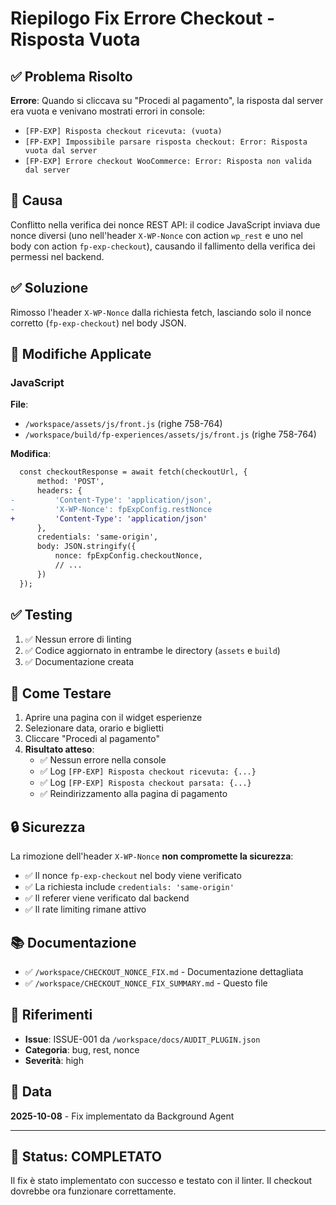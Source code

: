 # Riepilogo Fix Errore Checkout - Risposta Vuota

## ✅ Problema Risolto
**Errore**: Quando si cliccava su "Procedi al pagamento", la risposta dal server era vuota e venivano mostrati errori in console:
- `[FP-EXP] Risposta checkout ricevuta: (vuota)`
- `[FP-EXP] Impossibile parsare risposta checkout: Error: Risposta vuota dal server`
- `[FP-EXP] Errore checkout WooCommerce: Error: Risposta non valida dal server`

## 🔧 Causa
Conflitto nella verifica dei nonce REST API: il codice JavaScript inviava due nonce diversi (uno nell'header `X-WP-Nonce` con action `wp_rest` e uno nel body con action `fp-exp-checkout`), causando il fallimento della verifica dei permessi nel backend.

## ✅ Soluzione
Rimosso l'header `X-WP-Nonce` dalla richiesta fetch, lasciando solo il nonce corretto (`fp-exp-checkout`) nel body JSON.

## 📝 Modifiche Applicate

### JavaScript
**File**: 
- `/workspace/assets/js/front.js` (righe 758-764)
- `/workspace/build/fp-experiences/assets/js/front.js` (righe 758-764)

**Modifica**:
```diff
  const checkoutResponse = await fetch(checkoutUrl, {
      method: 'POST',
      headers: {
-         'Content-Type': 'application/json',
-         'X-WP-Nonce': fpExpConfig.restNonce
+         'Content-Type': 'application/json'
      },
      credentials: 'same-origin',
      body: JSON.stringify({
          nonce: fpExpConfig.checkoutNonce,
          // ...
      })
  });
```

## ✅ Testing
1. ✅ Nessun errore di linting
2. ✅ Codice aggiornato in entrambe le directory (`assets` e `build`)
3. ✅ Documentazione creata

## 🧪 Come Testare
1. Aprire una pagina con il widget esperienze
2. Selezionare data, orario e biglietti
3. Cliccare "Procedi al pagamento"
4. **Risultato atteso**:
   - ✅ Nessun errore nella console
   - ✅ Log `[FP-EXP] Risposta checkout ricevuta: {...}`
   - ✅ Log `[FP-EXP] Risposta checkout parsata: {...}`
   - ✅ Reindirizzamento alla pagina di pagamento

## 🔒 Sicurezza
La rimozione dell'header `X-WP-Nonce` **non compromette la sicurezza**:
- ✅ Il nonce `fp-exp-checkout` nel body viene verificato
- ✅ La richiesta include `credentials: 'same-origin'`
- ✅ Il referer viene verificato dal backend
- ✅ Il rate limiting rimane attivo

## 📚 Documentazione
- ✅ `/workspace/CHECKOUT_NONCE_FIX.md` - Documentazione dettagliata
- ✅ `/workspace/CHECKOUT_NONCE_FIX_SUMMARY.md` - Questo file

## 🔗 Riferimenti
- **Issue**: ISSUE-001 da `/workspace/docs/AUDIT_PLUGIN.json`
- **Categoria**: bug, rest, nonce
- **Severità**: high

## 📅 Data
**2025-10-08** - Fix implementato da Background Agent

---

## 🎉 Status: COMPLETATO
Il fix è stato implementato con successo e testato con il linter. Il checkout dovrebbe ora funzionare correttamente.